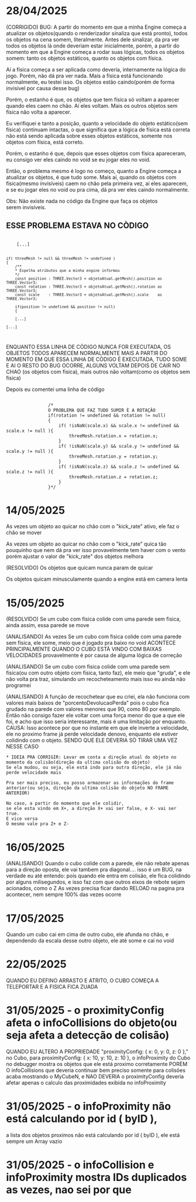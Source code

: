 # 28/04/2025
(CORRIGIDO) BUG: A partir do momento em que a minha Engine começa a atualizar os objetos(quando o renderizador sinaliza que está pronto), todos os objetos na cena somem, literalmente. 
Antes dele sinalizar, da pra ver todos os objetos lá onde deveriam estar inicialmente, porém, a partir do momento em que a Engine começa a rodar suas lógicas, todos os objetos somem: tanto os objetos estáticos, quanto os objetos com física.

Aí a física começa a ser aplicada como deveria, internamente na lógica do jogo. Porém, não dá pra ver nada. Mais a física está funcionando normalmente, eu testei isso. Os objetos estão caindo(porém de forma invisível por causa desse bug)

Porém, o estanho é que, os objetos que tem física só voltam a aparecer quando eles caem no chão. Aí eles voltam.
Mais os outros objetos sem física não volta a aparecer.

Eu verifiquei e tanto a posição, quanto a velocidade do objeto estático(sem física) continuam intactas, o que significa que a lógica de física está correta não está sendo aplicada sobre esses objetos estáticos, somente nos objetos com física, está correto.

Porém, o estanho é que, depois que esses objetos com física apareceram, eu consigo ver eles caindo no void se eu jogar eles no void. 

Então, o problema mesmo é logo no começo, quanto a Engine começa a atualizar os objetos, é que tudo some. Mais aí, quando os objetos com física(mesmo invisíveis) caem no chão pela primeira vez, aí eles aparecem, e se eu jogar eles no void ou pra cima, dá pra ver eles caindo normalmente.

Obs: Não existe nada no código da Engine que faça os objetos serem invisíveis.

## ESSE PROBLEMA ESTAVA NO CÒDIGO
<code>
    [...]

    if( threeMesh != null && threeMesh != undefined )
    {
        /**
        * Espelha atributos que a minha engine informou
        */
        const position : THREE.Vector3 = objetoAtual.getMesh().position as THREE.Vector3;
        const rotation : THREE.Vector3 = objetoAtual.getMesh().rotation as THREE.Vector3;
        const scale    : THREE.Vector3 = objetoAtual.getMesh().scale    as THREE.Vector3;

        if(position != undefined && position != null)
        {

        [...]

    [...]      
</code>

ENQUANTO ESSA LINHA DE CÒDIGO NUNCA FOR EXECUTADA, OS OBJETOS TODOS APARECEM NORMALMENTE
MAIS A PARTIR DO MOMENTO EM QUE ESSA LINHA DE CÒDIGO È EXECUTADA, TUDO SOME
E AI O RESTO DO BUG OCORRE, ALGUNS VOLTAM DEPOIS DE CAIR NO CHAO (os objetos com fisica), mais outros não voltam(como os objetos sem fisica)

Depois eu comentei uma linha de código

<code>
                /*
                O PROBLEMA QUE FAZ TUDO SUMIR È A ROTAÇÂO
                if(rotation != undefined && rotation != null)
                {
                    if( !isNaN(scale.x) && scale.x != undefined && scale.x != null ){
                        threeMesh.rotation.x = rotation.x;
                    }
                    if( !isNaN(scale.y) && scale.y != undefined && scale.y != null ){
                        threeMesh.rotation.y = rotation.y;
                    }
                    if( !isNaN(scale.z) && scale.z != undefined && scale.z != null ){
                        threeMesh.rotation.z = rotation.z;
                    }
                }*/
</code>

# 14/05/2025
As vezes um objeto ao quicar no chão com o "kick_rate" ativo, ele faz o chão se mover

As vezes um objeto ao quicar no chão com o "kick_rate" quica tão pouquinho que nem dá pra ver
isso provavelmente tem haver com o vento
porém ajustar o valor de "kick_rate" dos objetos melhora

(RESOLVIDO) Os objetos que quicam nunca param de quicar

Os objetos quicam minusculamente quando a engine está em camera lenta

# 15/05/2025
(RESOLVIDO) Se um cubo com fisica colide com uma parede sem fisica, ainda assim, essa parede se move

(ANALISANDO) As vezes Se um cubo com fisica colide com uma parede sem fisica, ele some, meio que é jogado pra baixo no void
ACONTECE PRINCIPALMENTE QUANDO O CUBO ESTÀ VINDO COM BAIXAS VELOCIDADES
provavelmente é por causa de alguma lógica de correção

(ANALISANDO) Se um cubo com fisica colide com uma parede sem fisica(ou com outro objeto com fisica, tanto faz), ele meio que "gruda", e ele não volta pra traz, simulando um recocheteamento
mais isso eu ainda não programei

(ANALISANDO) A função de recochetear que eu criei, ela não funciona com valores mais baixos de "porcentoDevolucaoPerda"
pois o cubo fica grudado na parede com valores menores que 90, como 80 por exemplo.
Então não consigo fazer ele voltar com uma força menor do que a que ele foi,
e acho que isso seria interessante, mais é uma limitação por enquanto.
CAUSA: Isso acontece por que no instante em que ele inverte a velocidade, ele no proximo frame já perde velocidade denovo, enquanto ele estiver colidindo com o objeto. 
SENDO QUE ELE DEVERIA SÒ TIRAR UMA VEZ NESSE CASO

    * IDEIA PRA CORRIGIR: Levar em conta a direção atual do objeto no momento da colisão(direção da ultima colisão do objeto)
    Se ela mudou, ou seja, ele está indo para outra direção, ele já não perde velocidade mais

    Pra ser mais preciso, eu posso armazenar as informações do frame anterior(ou seja, direção da ultima colisão do objeto NO FRAME ANTERIOR)

    No caso, a partir do momento que ele colidir,
    se ele esta vindo em X+, a direção X+ vai ser false, e X- vai ser true.
    E vice versa
    O mesmo vale pra Z+ e Z-

# 16/05/2025
(ANALISANDO) Quando o cubo colide com a parede, ele não rebate apenas para a direção oposta, ele vai tambem pra diagonal....
isso é um BUG, na verdade eu até entendo: pois quando ele entra em colisão, ele fica colidindo por alguns milisegundos, e isso faz com que outros eixos de rebote sejam acionados, como o Z
As vezes precisa ficar dando RELOAD na pagina pra acontecer, nem sempre 100% das vezes ocorre

# 17/05/2025
Quando um cubo cai em cima de outro cubo, ele afunda no chão, 
e dependendo da escala desse outro objeto, ele até some e cai no void

# 22/05/2025
QUANDO EU DEFINO ARRASTO E ATRITO, O CUBO COMEÇA A TELEPORTAR E A FISICA FICA ZUADA

# 31/05/2025 - o proximityConfig afeta o infoCollisions do objeto(ou seja afeta a detecção de colisão)
QUANDO EU ALTERO A PROPRIEDADE "proximityConfig: { x: 0, y: 0, z: 0 }," no Cubo, para proximityConfig: { x: 10, y: 10, z: 10 },
o infoProximity do Cubo no debugger mostra os objetos que ele está proximo corretamente
PORÈM O infoCollisions que deveria continuar bem preciso somente para colisões acaba mostrando o MyCubeN, e NAO DEVERIA
o proximityConfig deveria afetar apenas o calculo das proximidades exibida no infoProximity

# 31/05/2025 - o infoProximity não está calculando por id ( byID ),
a lista dos objetos proximos não está calculando por id ( byID ),
ele está sempre um Array vazio

# 31/05/2025 - o infoCollision e infoProximity mostra IDs duplicados as vezes, nao sei por que
